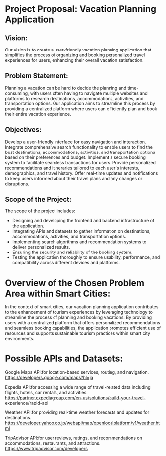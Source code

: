 ---
---

# Project Proposal: Vacation Planning Application

## Vision:

Our vision is to create a user-friendly vacation planning application that simplifies the process of organizing and booking personalized travel experiences for users, enhancing their overall vacation satisfaction.

## Problem Statement:

Planning a vacation can be hard to decide the planning and time-consuming, with users often having to navigate multiple websites and platforms to research destinations, accommodations, activities, and transportation options. Our application aims to streamline this process by providing a centralized platform where users can efficiently plan and book their entire vacation experience.

## Objectives:

Develop a user-friendly interface for easy navigation and interaction.
Integrate comprehensive search functionality to enable users to find the best destinations, accommodations, activities, and transportation options based on their preferences and budget.
Implement a secure booking system to facilitate seamless transactions for users.
Provide personalized recommendations and itineraries tailored to each user's interests, demographics, and travel history.
Offer real-time updates and notifications to keep users informed about their travel plans and any changes or disruptions.

## Scope of the Project:

The scope of the project includes:

- Designing and developing the frontend and backend infrastructure of the application.
- Integrating APIs and datasets to gather information on destinations, accommodations, activities, and transportation options.
- Implementing search algorithms and recommendation systems to deliver personalized results.
- Ensuring the security and reliability of the booking system.
- Testing the application thoroughly to ensure usability, performance, and compatibility across different devices and platforms.

# Overview of the Chosen Problem Area within Smart Cities:

In the context of smart cities, our vacation planning application contributes to the enhancement of tourism experiences by leveraging technology to streamline the process of planning and booking vacations. By providing users with a centralized platform that offers personalized recommendations and seamless booking capabilities, the application promotes efficient use of resources and supports sustainable tourism practices within smart city environments.

# Possible APIs and Datasets:

Google Maps API:for location-based services, routing, and navigation.
https://developers.google.com/maps?hl=ja

Expedia API:for accessing a wide range of travel-related data including flights, hotels, car rentals, and activities.
https://partner.expediagroup.com/en-us/solutions/build-your-travel-experience/rapid-api

Weather API:for providing real-time weather forecasts and updates for destinations.
https://developer.yahoo.co.jp/webapi/map/openlocalplatform/v1/weather.html

TripAdvisor API:for user reviews, ratings, and recommendations on accommodations, restaurants, and attractions. 
https://www.tripadvisor.com/developers

